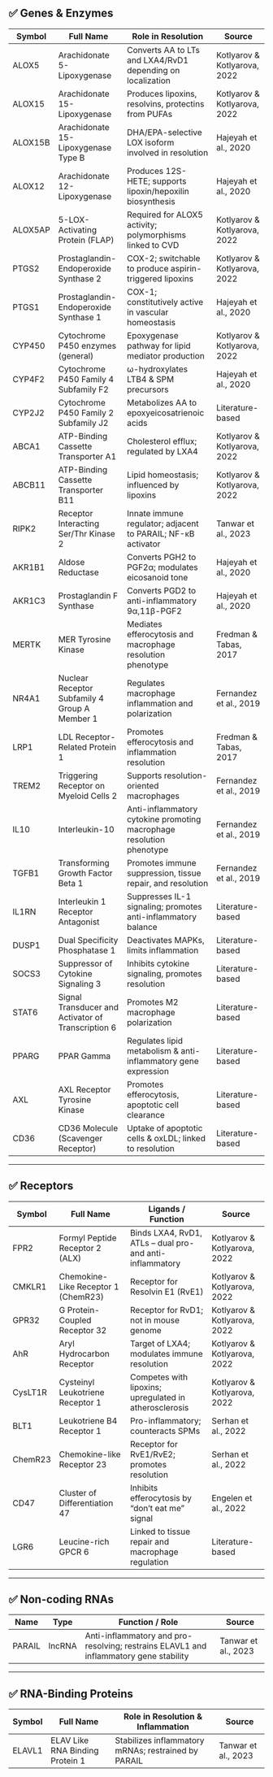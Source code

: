 ## ✅ Genes & Enzymes

| Symbol   | Full Name                                  | Role in Resolution                                                     | Source                       |
|----------|--------------------------------------------|------------------------------------------------------------------------|------------------------------|
| ALOX5    | Arachidonate 5-Lipoxygenase                | Converts AA to LTs and LXA4/RvD1 depending on localization             | Kotlyarov & Kotlyarova, 2022 |
| ALOX15   | Arachidonate 15-Lipoxygenase               | Produces lipoxins, resolvins, protectins from PUFAs                    | Kotlyarov & Kotlyarova, 2022 |
| ALOX15B  | Arachidonate 15-Lipoxygenase Type B        | DHA/EPA-selective LOX isoform involved in resolution                   | Hajeyah et al., 2020         |
| ALOX12   | Arachidonate 12-Lipoxygenase               | Produces 12S-HETE; supports lipoxin/hepoxilin biosynthesis             | Hajeyah et al., 2020         |
| ALOX5AP  | 5-LOX-Activating Protein (FLAP)            | Required for ALOX5 activity; polymorphisms linked to CVD               | Kotlyarov & Kotlyarova, 2022 |
| PTGS2    | Prostaglandin-Endoperoxide Synthase 2      | COX-2; switchable to produce aspirin-triggered lipoxins                | Kotlyarov & Kotlyarova, 2022 |
| PTGS1    | Prostaglandin-Endoperoxide Synthase 1      | COX-1; constitutively active in vascular homeostasis                   | Hajeyah et al., 2020         |
| CYP450   | Cytochrome P450 enzymes (general)          | Epoxygenase pathway for lipid mediator production                      | Kotlyarov & Kotlyarova, 2022 |
| CYP4F2   | Cytochrome P450 Family 4 Subfamily F2      | ω-hydroxylates LTB4 & SPM precursors                                   | Hajeyah et al., 2020         |
| CYP2J2   | Cytochrome P450 Family 2 Subfamily J2      | Metabolizes AA to epoxyeicosatrienoic acids                            | Literature-based             |
| ABCA1    | ATP-Binding Cassette Transporter A1        | Cholesterol efflux; regulated by LXA4                                  | Kotlyarov & Kotlyarova, 2022 |
| ABCB11   | ATP-Binding Cassette Transporter B11       | Lipid homeostasis; influenced by lipoxins                              | Kotlyarov & Kotlyarova, 2022 |
| RIPK2    | Receptor Interacting Ser/Thr Kinase 2      | Innate immune regulator; adjacent to PARAIL; NF-κB activator           | Tanwar et al., 2023          |
| AKR1B1   | Aldose Reductase                           | Converts PGH2 to PGF2α; modulates eicosanoid tone                      | Hajeyah et al., 2020         |
| AKR1C3   | Prostaglandin F Synthase                   | Converts PGD2 to anti-inflammatory 9α,11β-PGF2                         | Hajeyah et al., 2020         |
| MERTK    | MER Tyrosine Kinase                        | Mediates efferocytosis and macrophage resolution phenotype             | Fredman & Tabas, 2017        |
| NR4A1    | Nuclear Receptor Subfamily 4 Group A Member 1 | Regulates macrophage inflammation and polarization                 | Fernandez et al., 2019       |
| LRP1     | LDL Receptor-Related Protein 1             | Promotes efferocytosis and inflammation resolution                     | Fredman & Tabas, 2017        |
| TREM2    | Triggering Receptor on Myeloid Cells 2     | Supports resolution-oriented macrophages                               | Fernandez et al., 2019       |
| IL10     | Interleukin-10                             | Anti-inflammatory cytokine promoting macrophage resolution phenotype   | Fernandez et al., 2019       |
| TGFB1    | Transforming Growth Factor Beta 1          | Promotes immune suppression, tissue repair, and resolution             | Fernandez et al., 2019       |
| IL1RN    | Interleukin 1 Receptor Antagonist          | Suppresses IL-1 signaling; promotes anti-inflammatory balance          | Literature-based             |
| DUSP1    | Dual Specificity Phosphatase 1             | Deactivates MAPKs, limits inflammation                                 | Literature-based             |
| SOCS3    | Suppressor of Cytokine Signaling 3         | Inhibits cytokine signaling, promotes resolution                       | Literature-based             |
| STAT6    | Signal Transducer and Activator of Transcription 6 | Promotes M2 macrophage polarization                             | Literature-based             |
| PPARG    | PPAR Gamma                                 | Regulates lipid metabolism & anti-inflammatory gene expression         | Literature-based             |
| AXL      | AXL Receptor Tyrosine Kinase               | Promotes efferocytosis, apoptotic cell clearance                       | Literature-based             |
| CD36     | CD36 Molecule (Scavenger Receptor)         | Uptake of apoptotic cells & oxLDL; linked to resolution                | Literature-based             |

---

## ✅ Receptors

| Symbol   | Full Name                            | Ligands / Function                                                | Source                       |
|----------|--------------------------------------|-------------------------------------------------------------------|------------------------------|
| FPR2     | Formyl Peptide Receptor 2 (ALX)      | Binds LXA4, RvD1, ATLs – dual pro- and anti-inflammatory          | Kotlyarov & Kotlyarova, 2022 |
| CMKLR1   | Chemokine-Like Receptor 1 (ChemR23)  | Receptor for Resolvin E1 (RvE1)                                   | Kotlyarov & Kotlyarova, 2022 |
| GPR32    | G Protein-Coupled Receptor 32        | Receptor for RvD1; not in mouse genome                            | Kotlyarov & Kotlyarova, 2022 |
| AhR      | Aryl Hydrocarbon Receptor            | Target of LXA4; modulates immune resolution                       | Kotlyarov & Kotlyarova, 2022 |
| CysLT1R  | Cysteinyl Leukotriene Receptor 1     | Competes with lipoxins; upregulated in atherosclerosis            | Kotlyarov & Kotlyarova, 2022 |
| BLT1     | Leukotriene B4 Receptor 1            | Pro-inflammatory; counteracts SPMs                                | Serhan et al., 2022          |
| ChemR23  | Chemokine-like Receptor 23           | Receptor for RvE1/RvE2; promotes resolution                       | Serhan et al., 2022          |
| CD47     | Cluster of Differentiation 47        | Inhibits efferocytosis by “don’t eat me” signal                   | Engelen et al., 2022         |
| LGR6     | Leucine-rich GPCR 6                  | Linked to tissue repair and macrophage regulation                 | Literature-based             |

---

## ✅ Non-coding RNAs

| Name    | Type    | Function / Role                                                                   | Source           |
|---------|---------|------------------------------------------------------------------------------------|------------------|
| PARAIL  | lncRNA  | Anti-inflammatory and pro-resolving; restrains ELAVL1 and inflammatory gene stability | Tanwar et al., 2023 |

---

## ✅ RNA-Binding Proteins

| Symbol  | Full Name                        | Role in Resolution & Inflammation                                         | Source           |
|---------|----------------------------------|---------------------------------------------------------------------------|------------------|
| ELAVL1  | ELAV Like RNA Binding Protein 1  | Stabilizes inflammatory mRNAs; restrained by PARAIL                      | Tanwar et al., 2023 |

